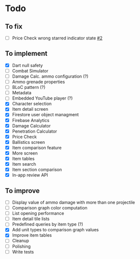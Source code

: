 # Todo

## To fix

- [ ] Price Check wrong starred indicator state [#2](https://github.com/battle-buddy/battlebuddy-android/issues/2)

## To implement

- [x] Dart null safety
- [ ] Combat Simulator
- [ ] Damage Calc. ammo configuration (?)
- [ ] Ammo grenade properties
- [ ] BLoC pattern (?)
- [ ] Metadata
- [ ] Embedded YouTube player (?)
- [x] Character selection
- [x] Item detail screen
- [x] Firestore user object managment
- [x] Firebase Analytics
- [x] Damage Calculator
- [x] Penetration Calculator
- [x] Price Check
- [x] Ballistics screen
- [x] Item comparison feature
- [x] More screen
- [x] Item tables
- [x] Item search
- [x] Item section comparison
- [x] In-app review API

## To improve

- [ ] Display value of ammo damage with more than one projectile
- [ ] Comparison graph color computation
- [ ] List opening performance
- [ ] Item detail tile lists
- [ ] Predefined queries by item type (?)
- [x] Add unit types to comparison graph values
- [x] Improve item tables
- [ ] Cleanup
- [ ] Polishing
- [ ] Write tests
